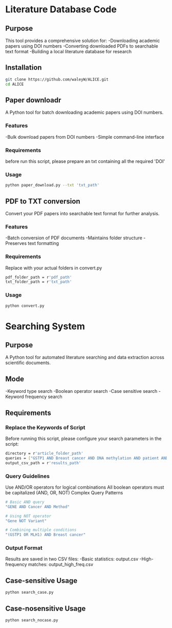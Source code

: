 # Literature Database Code

## Purpose
This tool provides a comprehensive solution for:
-Downloading academic papers using DOI numbers
-Converting downloaded PDFs to searchable text format
-Building a local literature database for research

## Installation
```bash
git clone https://github.com/waleyW/ALICE.git
cd ALICE
```
## Paper downloadr
A Python tool for batch downloading academic papers using DOI numbers.

### Features
-Bulk download papers from DOI numbers
-Simple command-line interface

### Requirements
before run this script, please prepare an txt containing all the required 'DOI'

### Usage
```bash
python paper_download.py --txt 'txt_path' 
```
## PDF to TXT conversion
Convert your PDF papers into searchable text format for further analysis.
### Features
-Batch conversion of PDF documents
-Maintains folder structure
-Preserves text formatting
### Requirements
Replace with your actual folders in convert.py
``` bash
pdf_folder_path = r'pdf_path'
txt_folder_path = r'txt_path'
```
### Usage
```bash
python convert.py
```

# Searching System
## Purpose
A Python tool for automated literature searching and data extraction across scientific documents.
## Mode
-Keyword type search
-Boolean operator search
-Case sensitive search
-Keyword frequency search
## Requirements
### Replace the Keywords of Script
Before running this script, please configure your search parameters in the script:
``` bash
directory = r'article_folder_path'
queries = ["GSTP1 AND Breast cancer AND DNA methylation AND patient AND sequencing"]
output_csv_path = r'results_path'
```
### Query Guidelines
Use AND/OR operators for logical combinations
All boolean operators must be capitalized (AND, OR, NOT)
Complex Query Patterns
```bash
# Basic AND query
"GENE AND Cancer AND Method"

# Using NOT operator
"Gene NOT Variant"

# Combining multiple conditions
"(GSTP1 OR MLH1) AND Breast cancer"
```

### Output Format
Results are saved in two CSV files:
-Basic statistics: output.csv
-High-frequency matches: output_high_freq.csv

## Case-sensitive Usage
``` bash
python search_case.py
```
## Case-nosensitive Usage
``` bash
python search_nocase.py
```